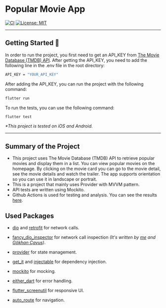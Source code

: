# Popular Movie App

[![CI][passing_badge]][passing_link] [![License: MIT][license_badge]][license_link]

---

## Getting Started 🚀

In order to run the project, you first need to get an API_KEY from [The Movie Database (TMDB) API](https://developer.themoviedb.org/reference/intro/getting-started). After getting the API_KEY, you need to add the following line in the .env file in the root directory:

```sh
API_KEY = "YOUR_API_KEY"
```

After adding the API_KEY, you can run the project with the following command:

```sh
flutter run
```

To run the tests, you can use the following command:

```sh
flutter test
```

_\*This project is tested on iOS and Android._

---

## Summary of the Project

- This project uses The Movie Database (TMDB) API to retrieve popular movies and display them in a list. You can view popular movies on the homepage. By clicking on the movie card you can go to the movie detail, see the movie details and watch the trailer. The app supports orientation so you can use it in landscape or portrait.
- This is a project that mainly uses Provider with MVVM pattern.
- API tests are written using Mockito.
- Github Actions is used for testing and analysis. You can see the results [here][passing_link].

## Used Packages

- [dio](https://pub.dev/packages/dio) and [retrofit](https://pub.dev/packages/retrofit) for network calls.
- [fancy_dio_inspector](https://pub.dev/packages/fancy_dio_inspector) for network call inspection _(It's written by [me](https://github.com/yakupemeksiz) and [Gökhan Çavuş](https://github.com/gokhancvs))_.

- [provider](https://pub.dev/packages/provider) for state management.
- [get_it](https://pub.dev/packages/get_it) and [injectable](https://pub.dev/packages/injectable) for dependency injection.
- [mockito](https://pub.dev/packages/mockito) for mocking.
- [either_dart](https://pub.dev/packages/either_dart) for error handling.
- [flutter_screenutil](https://pub.dev/packages/flutter_screenutil) for responsive UI.
- [auto_route](https://pub.dev/packages/auto_route) for navigation.

[license_badge]: https://img.shields.io/badge/license-MIT-blue.svg
[license_link]: https://opensource.org/licenses/MIT
[passing_badge]: https://img.shields.io/badge/CI-passing-brightgreen?logo=github
[passing_link]: https://github.com/yakupemeksiz/movie_list/actions
